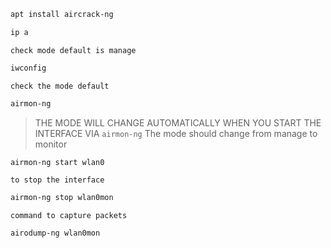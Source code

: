 
```bash
apt install aircrack-ng 
```


```bash
ip a
```

`check mode default is manage `
```bash
iwconfig
```

`check the mode default `
```bash
airmon-ng
```

> THE MODE WILL CHANGE AUTOMATICALLY WHEN YOU START THE INTERFACE VIA `airmon-ng`
> The mode should change from manage to monitor

```bash
airmon-ng start wlan0
```



`to stop the interface`
```bash
airmon-ng stop wlan0mon
```

`command to capture packets`

```bash
airodump-ng wlan0mon
```
